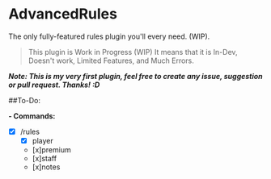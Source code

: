 # AdvancedRules
The only fully-featured rules plugin you'll every need. (WIP).


> This plugin is Work in Progress (WIP) It means that it is In-Dev, Doesn't work, Limited Features, and Much Errors.


**_Note: This is my very first plugin, feel free to create any issue, suggestion or pull request. Thanks! :D_**

##To-Do:

**- Commands:**
 - [x] /rules
   - [x] player
   - [x]premium
   - [x]staff
   - [x]notes
